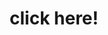 ---
layout: encrypted
title: click here!
subtitle: ""

encrypted: 4e15b1ef4241fa7de2aa082f285fd4ef03602b4c46ade12bab73b327144aa6c2U2FsdGVkX19XoWIDYHMoij7Eq2iAcOj1Vfp5zn5ebmAai4Lov1/HnKrU/Mib1yEcbKpicJn4J1/LgxxsdR6zEfod5Ot/cxSscbMtuYcbHi2+r8Nr6OeUr1NixRNmdrsjO5kZYvH+Va75juh/8QAnxLo1FxG7tz3KJ4361HPhe4/T5J8kRPmremTf7FAWix0yIaIDNl8+NZd3UXEqQ+5qQKx4T5/BGDUi8+gbf07eTWVXwcquHrf0ycLrJZNyeJgTmH/QelL8CX6D7NNyJzmXgNZ4Q2TskahOH3gihUj3x6eGr/gTzJ+WSXziO3Ki1K13Gm3QViVqIl4lS9enaiPGUoTjxvl+FYiHlBgDISufOK0=
---